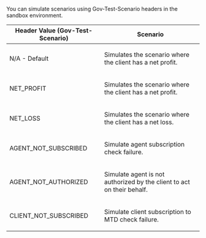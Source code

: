 <p>You can simulate scenarios using Gov-Test-Scenario headers in the sandbox environment.</p>
<table>
    <thead>
        <tr>
            <th>Header Value (Gov-Test-Scenario)</th>
            <th>Scenario</th>
        </tr>
    </thead>
    <tbody>
        <tr>
            <td><p>N/A - Default</p></td>
            <td><p>Simulates the scenario where the client has a net profit.</p></td>
        </tr>
        <tr>
            <td><p>NET_PROFIT</p></td>
            <td><p>Simulates the scenario where the client has a net profit.</p></td>
        </tr>
        <tr>
            <td><p>NET_LOSS</p></td>
            <td><p>Simulates the scenario where the client has a net loss.</p></td>
        </tr>
        <tr>
            <td><p>AGENT_NOT_SUBSCRIBED</p></td>
            <td><p>Simulate agent subscription check failure.</p></td>
        </tr>
        <tr>
            <td><p>AGENT_NOT_AUTHORIZED</p></td>
            <td><p>Simulate agent is not authorized by the client to act on their behalf.</p></td>
        </tr>
        <tr>
            <td><p>CLIENT_NOT_SUBSCRIBED</p></td>
            <td><p>Simulate client subscription to MTD check failure.</p></td>
        </tr>
    </tbody>
</table>